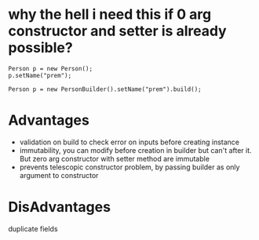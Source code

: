 # why the hell i need this if 0 arg constructor and setter is already possible?
    Person p = new Person();
    p.setName("prem");

    Person p = new PersonBuilder().setName("prem").build();



# Advantages
- validation on build to check error on inputs before creating instance
- immutability, you can modify before creation in builder but can't after it. But zero arg constructor with setter method are immutable
- prevents telescopic constructor problem, by passing builder as only argument to constructor
# DisAdvantages
duplicate fields